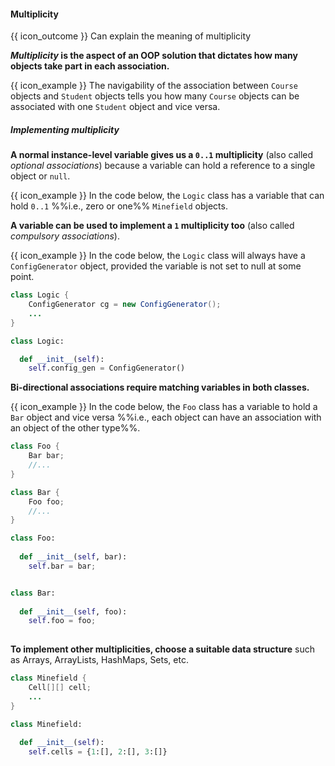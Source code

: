 <div id="title">

#### Multiplicity

</div>

<span id="prereqs"></span>

<span id="outcomes">{{ icon_outcome }} Can explain the meaning of multiplicity</span>

<div id="body">

**_Multiplicity_ is the aspect of an OOP solution that dictates how many objects take part in each association.** 

<tip-box> 

{{ icon_example }} The navigability of the association between `Course` objects and `Student` objects tells you how many `Course` objects can be associated with one `Student` object and vice versa. 

</tip-box>

##### Implementing multiplicity

**A normal instance-level variable gives us a `0..1` multiplicity** (also called _optional associations_) because a variable can hold a reference to a single object or `null`.

<tip-box>

{{ icon_example }} In the code below, the `Logic` class has a variable that can hold `0..1` %%i.e., zero or one%% `Minefield` objects.

<include src="../../../uml/classDiagrams/associations/navigability/logic-minefield.md" />

</tip-box>


**A variable can be used to implement a `1` multiplicity too** (also called _compulsory associations_).

<tip-box>

{{ icon_example }} In the code below, the `Logic` class will always have a `ConfigGenerator` object, provided the variable is not set to null at some point.


<div class="alt-java">

```java
class Logic {
    ConfigGenerator cg = new ConfigGenerator();
    ...
}
```
</div>
<div class="alt-python">

```python
class Logic:

  def __init__(self):
    self.config_gen = ConfigGenerator()
```
</div>


</tip-box>

**Bi-directional associations require matching variables in both classes.**

<tip-box>

{{ icon_example }} In the code below, the `Foo` class has a variable to hold a `Bar` object and vice versa %%i.e., each object can have an association with an object of the other type%%.

<div class="alt-java">

```java
class Foo {
    Bar bar;
    //...
}

class Bar {
    Foo foo;
    //...
}

```
</div>
<div class="alt-python">

```python
class Foo:
  
  def __init__(self, bar):
    self.bar = bar;


class Bar:
  
  def __init__(self, foo):
    self.foo = foo;
    
```
</div>


</tip-box>

**To implement other multiplicities, choose a suitable data structure** such as Arrays, ArrayLists, HashMaps, Sets, etc.

<tip-box>
<div class="alt-java">

```java
class Minefield {
    Cell[][] cell;
    ...
}
```
</div>
<div class="alt-python">

```python
class Minefield:
  
  def __init__(self):
    self.cells = {1:[], 2:[], 3:[]}
```
</div>


</tip-box>

</div>

<div id="extras">
</div>
